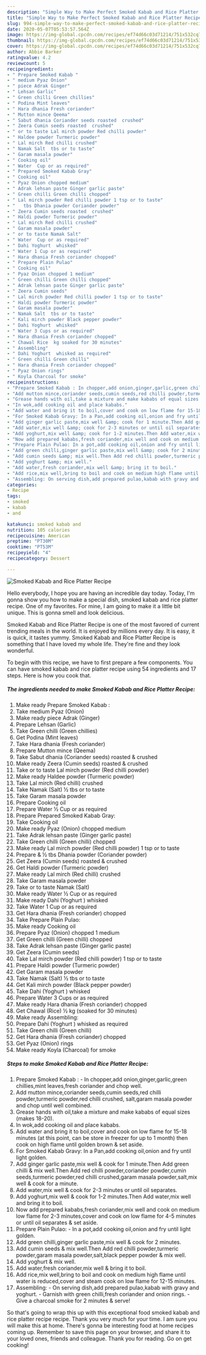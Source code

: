 ```yaml
---
description: "Simple Way to Make Perfect Smoked Kabab and Rice Platter Recipe"
title: "Simple Way to Make Perfect Smoked Kabab and Rice Platter Recipe"
slug: 994-simple-way-to-make-perfect-smoked-kabab-and-rice-platter-recipe
date: 2020-05-07T05:53:57.564Z
image: https://img-global.cpcdn.com/recipes/ef74d66c03d71214/751x532cq70/smoked-kabab-and-rice-platter-recipe-recipe-main-photo.jpg
thumbnail: https://img-global.cpcdn.com/recipes/ef74d66c03d71214/751x532cq70/smoked-kabab-and-rice-platter-recipe-recipe-main-photo.jpg
cover: https://img-global.cpcdn.com/recipes/ef74d66c03d71214/751x532cq70/smoked-kabab-and-rice-platter-recipe-recipe-main-photo.jpg
author: Abbie Barker
ratingvalue: 4.2
reviewcount: 5
recipeingredient:
- " Prepare Smoked Kabab "
- " medium Pyaz Onion"
- " piece Adrak Ginger"
- " Lehsan Garlic"
- " Green chilli Green chillies"
- " Podina Mint leaves"
- " Hara dhania Fresh coriander"
- " Mutton mince Qeema"
- " Sabut dhania Coriander seeds roasted  crushed"
- " Zeera Cumin seeds roasted  crushed"
- " or to taste Lal mirch powder Red chilli powder"
- " Haldee powder Turmeric powder"
- " Lal mirch Red chilli crushed"
- " Namak Salt  tbs or to taste"
- " Garam masala powder"
- " Cooking oil"
- " Water  Cup or as required"
- " Prepared Smoked Kabab Gray"
- " Cooking oil"
- " Pyaz Onion chopped medium"
- " Adrak lehsan paste Ginger garlic paste"
- " Green chilli Green chilli chopped"
- " Lal mirch powder Red chilli powder 1 tsp or to taste"
- "   tbs Dhania powder Coriander powder"
- " Zeera Cumin seeds roasted  crushed"
- " Haldi powder Turmeric powder"
- " Lal mirch Red chilli crushed"
- " Garam masala powder"
- " or to taste Namak Salt"
- " Water  Cup or as required"
- " Dahi Yoghurt  whisked"
- " Water 1 Cup or as required"
- " Hara dhania Fresh coriander chopped"
- " Prepare Plain Pulao"
- " Cooking oil"
- " Pyaz Onion chopped 1 medium"
- " Green chilli Green chilli chopped"
- " Adrak lehsan paste Ginger garlic paste"
- " Zeera Cumin seeds"
- " Lal mirch powder Red chilli powder 1 tsp or to taste"
- " Haldi powder Turmeric powder"
- " Garam masala powder"
- " Namak Salt  tbs or to taste"
- " Kali mirch powder Black pepper powder"
- " Dahi Yoghurt  whisked"
- " Water 3 Cups or as required"
- " Hara dhania Fresh coriander chopped"
- " Chawal Rice  kg soaked for 30 minutes"
- " Assembling"
- " Dahi Yoghurt  whisked as required"
- " Green chilli Green chilli"
- " Hara dhania Fresh coriander chopped"
- " Pyaz Onion rings"
- " Koyla Charcoal for smoke"
recipeinstructions:
- "Prepare Smoked Kabab : In chopper,add onion,ginger,garlic,green chillies,mint leaves,fresh coriander and chop well."
- "Add mutton mince,coriander seeds,cumin seeds,red chilli powder,turmeric powder,red chilli crushed, salt,garam masala powder and chop until well combined."
- "Grease hands with oil,take a mixture and make kababs of equal sizes (makes 18-20)."
- "In wok,add cooking oil and place kababs."
- "Add water and bring it to boil,cover and cook on low flame for 15-18 minutes (at this point, can be store in freezer for up to 1 month) then cook on high flame until golden brown &amp; set aside."
- "For Smoked Kabab Gravy: In a Pan,add cooking oil,onion and fry until light golden."
- "Add ginger garlic paste,mix well &amp; cook for 1 minute.Then Add green chilli &amp; mix well.Then Add red chilli powder,coriander powder,cumin seeds,turmeric powder,red chilli crushed,garam masala powder,salt,mix well &amp; cook for a minute."
- "Add water,mix well &amp; cook for 2-3 minutes or until oil separates."
- "Add yoghurt,mix well &amp; cook for 1-2 minutes.Then Add water,mix well and bring it to boil."
- "Now add prepared kababs,fresh coriander,mix well and cook on medium low flame for 2-3 minutes,cover and cook on low flame for 4-5 minutes or until oil separates &amp; set aside."
- "Prepare Plain Pulao: In a pot,add cooking oil,onion and fry until light golden."
- "Add green chilli,ginger garlic paste,mix well &amp; cook for 2 minutes."
- "Add cumin seeds &amp; mix well.Then Add red chilli powder,turmeric powder,garam masala powder,salt,black pepper powder &amp; mix well."
- "Add yoghurt &amp; mix well."
- "Add water,fresh coriander,mix well &amp; bring it to boil."
- "Add rice,mix well,bring to boil and cook on medium high flame until water is reduced,cover and steam cook on low flame for 12-15 minutes."
- "Assembling: On serving dish,add prepared pulao,kabab with gravy and yoghurt. Garnish with green chilli,fresh coriander and onion rings. Give a charcoal smoke for 2 minutes &amp; serve!"
categories:
- Recipe
tags:
- smoked
- kabab
- and

katakunci: smoked kabab and 
nutrition: 105 calories
recipecuisine: American
preptime: "PT30M"
cooktime: "PT53M"
recipeyield: "4"
recipecategory: Dessert

---
```



![Smoked Kabab and Rice Platter Recipe](https://img-global.cpcdn.com/recipes/ef74d66c03d71214/751x532cq70/smoked-kabab-and-rice-platter-recipe-recipe-main-photo.jpg)

Hello everybody, I hope you are having an incredible day today. Today, I'm gonna show you how to make a special dish, smoked kabab and rice platter recipe. One of my favorites. For mine, I am going to make it a little bit unique. This is gonna smell and look delicious.



Smoked Kabab and Rice Platter Recipe is one of the most favored of current trending meals in the world. It is enjoyed by millions every day. It is easy, it is quick, it tastes yummy. Smoked Kabab and Rice Platter Recipe is something that I have loved my whole life. They're fine and they look wonderful.


To begin with this recipe, we have to first prepare a few components. You can have smoked kabab and rice platter recipe using 54 ingredients and 17 steps. Here is how you cook that.

<!--inarticleads1-->

##### The ingredients needed to make Smoked Kabab and Rice Platter Recipe:

1. Make ready  Prepare Smoked Kabab :
1. Take  medium Pyaz (Onion)
1. Make ready  piece Adrak (Ginger)
1. Prepare  Lehsan (Garlic)
1. Take  Green chilli (Green chillies)
1. Get  Podina (Mint leaves)
1. Take  Hara dhania (Fresh coriander)
1. Prepare  Mutton mince (Qeema)
1. Take  Sabut dhania (Coriander seeds) roasted &amp; crushed
1. Make ready  Zeera (Cumin seeds) roasted &amp; crushed
1. Take  or to taste Lal mirch powder (Red chilli powder)
1. Make ready  Haldee powder (Turmeric powder)
1. Take  Lal mirch (Red chilli) crushed
1. Take  Namak (Salt) ½ tbs or to taste
1. Take  Garam masala powder
1. Prepare  Cooking oil
1. Prepare  Water ½ Cup or as required
1. Prepare  Prepared Smoked Kabab Gray:
1. Take  Cooking oil
1. Make ready  Pyaz (Onion) chopped medium
1. Take  Adrak lehsan paste (Ginger garlic paste)
1. Take  Green chilli (Green chilli) chopped
1. Make ready  Lal mirch powder (Red chilli powder) 1 tsp or to taste
1. Prepare  &amp; ½ tbs Dhania powder (Coriander powder)
1. Get  Zeera (Cumin seeds) roasted &amp; crushed
1. Get  Haldi powder (Turmeric powder)
1. Make ready  Lal mirch (Red chilli) crushed
1. Take  Garam masala powder
1. Take  or to taste Namak (Salt)
1. Make ready  Water ½ Cup or as required
1. Make ready  Dahi (Yoghurt ) whisked
1. Take  Water 1 Cup or as required
1. Get  Hara dhania (Fresh coriander) chopped
1. Take  Prepare Plain Pulao:
1. Make ready  Cooking oil
1. Prepare  Pyaz (Onion) chopped 1 medium
1. Get  Green chilli (Green chilli) chopped
1. Take  Adrak lehsan paste (Ginger garlic paste)
1. Get  Zeera (Cumin seeds)
1. Take  Lal mirch powder (Red chilli powder) 1 tsp or to taste
1. Prepare  Haldi powder (Turmeric powder)
1. Get  Garam masala powder
1. Take  Namak (Salt) ½ tbs or to taste
1. Get  Kali mirch powder (Black pepper powder)
1. Take  Dahi (Yoghurt ) whisked
1. Prepare  Water 3 Cups or as required
1. Make ready  Hara dhania (Fresh coriander) chopped
1. Get  Chawal (Rice) ½ kg (soaked for 30 minutes)
1. Make ready  Assembling:
1. Prepare  Dahi (Yoghurt ) whisked as required
1. Take  Green chilli (Green chilli)
1. Get  Hara dhania (Fresh coriander) chopped
1. Get  Pyaz (Onion) rings
1. Make ready  Koyla (Charcoal) for smoke




<!--inarticleads2-->

##### Steps to make Smoked Kabab and Rice Platter Recipe:

1. Prepare Smoked Kabab : - In chopper,add onion,ginger,garlic,green chillies,mint leaves,fresh coriander and chop well.
1. Add mutton mince,coriander seeds,cumin seeds,red chilli powder,turmeric powder,red chilli crushed, salt,garam masala powder and chop until well combined.
1. Grease hands with oil,take a mixture and make kababs of equal sizes (makes 18-20).
1. In wok,add cooking oil and place kababs.
1. Add water and bring it to boil,cover and cook on low flame for 15-18 minutes (at this point, can be store in freezer for up to 1 month) then cook on high flame until golden brown &amp; set aside.
1. For Smoked Kabab Gravy: In a Pan,add cooking oil,onion and fry until light golden.
1. Add ginger garlic paste,mix well &amp; cook for 1 minute.Then Add green chilli &amp; mix well.Then Add red chilli powder,coriander powder,cumin seeds,turmeric powder,red chilli crushed,garam masala powder,salt,mix well &amp; cook for a minute.
1. Add water,mix well &amp; cook for 2-3 minutes or until oil separates.
1. Add yoghurt,mix well &amp; cook for 1-2 minutes.Then Add water,mix well and bring it to boil.
1. Now add prepared kababs,fresh coriander,mix well and cook on medium low flame for 2-3 minutes,cover and cook on low flame for 4-5 minutes or until oil separates &amp; set aside.
1. Prepare Plain Pulao: - In a pot,add cooking oil,onion and fry until light golden.
1. Add green chilli,ginger garlic paste,mix well &amp; cook for 2 minutes.
1. Add cumin seeds &amp; mix well.Then Add red chilli powder,turmeric powder,garam masala powder,salt,black pepper powder &amp; mix well.
1. Add yoghurt &amp; mix well.
1. Add water,fresh coriander,mix well &amp; bring it to boil.
1. Add rice,mix well,bring to boil and cook on medium high flame until water is reduced,cover and steam cook on low flame for 12-15 minutes.
1. Assembling: - On serving dish,add prepared pulao,kabab with gravy and yoghurt. - Garnish with green chilli,fresh coriander and onion rings. - Give a charcoal smoke for 2 minutes &amp; serve!




So that's going to wrap this up with this exceptional food smoked kabab and rice platter recipe recipe. Thank you very much for your time. I am sure you will make this at home. There's gonna be interesting food at home recipes coming up. Remember to save this page on your browser, and share it to your loved ones, friends and colleague. Thank you for reading. Go on get cooking!
